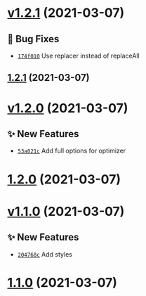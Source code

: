 # [v1.2.1](https://github.com/TomokiMiyauci/vite-plugin-amp/compare/v1.2.0...v1.2.1) (2021-03-07)

## 🐛 Bug Fixes
- [`174f010`](https://github.com/TomokiMiyauci/vite-plugin-amp/commit/174f010)   Use replacer instead of replaceAll 



## [1.2.1](https://github.com/TomokiMiyauci/vite-plugin-amp/compare/v1.2.0...v1.2.1) (2021-03-07)

# [v1.2.0](https://github.com/TomokiMiyauci/vite-plugin-amp/compare/v1.1.0...v1.2.0) (2021-03-07)

## ✨ New Features
- [`53a021c`](https://github.com/TomokiMiyauci/vite-plugin-amp/commit/53a021c)   Add full options for optimizer 



# [1.2.0](https://github.com/TomokiMiyauci/vite-plugin-amp/compare/v1.1.0...v1.2.0) (2021-03-07)

# [v1.1.0](https://github.com/TomokiMiyauci/vite-plugin-amp/compare/v1.0.0...v1.1.0) (2021-03-07)

## ✨ New Features
- [`204768c`](https://github.com/TomokiMiyauci/vite-plugin-amp/commit/204768c)   Add styles 



# [1.1.0](https://github.com/TomokiMiyauci/vite-plugin-amp/compare/v1.0.0...v1.1.0) (2021-03-07)
